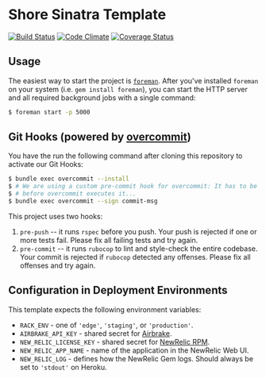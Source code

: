 # Shore Sinatra Template
[![Build Status](https://travis-ci.org/rudionrails/sinatra-template.svg?branch=master)](https://travis-ci.org/rudionrails/sinatra-template)
[![Code Climate](https://codeclimate.com/github/rudionrails/sinatra-template.png)](https://codeclimate.com/github/rudionrails/sinatra-template)
[![Coverage Status](https://coveralls.io/repos/rudionrails/sinatra-template/badge.png?branch=master)](https://coveralls.io/r/rudionrails/sinatra-template)

## Usage

The easiest way to start the project is [`foreman`][1]. After you've installed
`foreman` on your system (i.e. `gem install foreman`), you can start the HTTP
server and all required background jobs with a single command:

```sh
$ foreman start -p 5000
```

## Git Hooks (powered by [overcommit][2])

You have the run the following command after cloning this repository to activate
our Git Hooks:

```sh
$ bundle exec overcommit --install
$ # We are using a custom pre-commit hook for overcommit: It has to be "signed"
$ # before overcommit executes it...
$ bundle exec overcommit --sign commit-msg
```

This project uses two hooks:

1. `pre-push` -- it runs `rspec` before you push. Your push is rejected if one
   or more tests fail. Please fix all failing tests and try again.
2. `pre-commit` -- it runs `rubocop` to lint and style-check the entire
   codebase. Your commit is rejected if `rubocop` detected any offenses. Please
   fix all offenses and try again.

## Configuration in Deployment Environments

This template expects the following environment variables:

 * `RACK_ENV` - one of `'edge'`, `'staging'`, or `'production'`.
 * `AIRBRAKE_API_KEY` - shared secret for [Airbrake][3].
 * `NEW_RELIC_LICENSE_KEY` - shared secret for [NewRelic RPM][4].
 * `NEW_RELIC_APP_NAME` - name of the application in the NewRelic Web UI.
 * `NEW_RELIC_LOG` - defines how the NewRelic Gem logs. Should always be set to
   `'stdout'` on Heroku.

[1]: https://github.com/ddollar/foreman
[2]: https://github.com/brigade/overcommit
[3]: https://airbrake.io
[4]: https://rpm.newrelic.com
